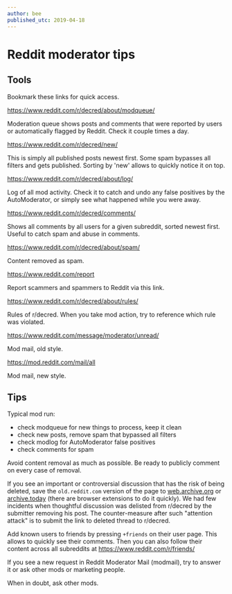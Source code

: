 ```yaml
---
author: bee
published_utc: 2019-04-18
---
```


# Reddit moderator tips

## Tools

Bookmark these links for quick access.

https://www.reddit.com/r/decred/about/modqueue/

Moderation queue shows posts and comments that were reported by users or automatically flagged by Reddit. Check it couple times a day.

https://www.reddit.com/r/decred/new/

This is simply all published posts newest first. Some spam bypasses all filters and gets published. Sorting by 'new' allows to quickly notice it on top.

https://www.reddit.com/r/decred/about/log/

Log of all mod activity. Check it to catch and undo any false positives by the AutoModerator, or simply see what happened while you were away.

https://www.reddit.com/r/decred/comments/

Shows all comments by all users for a given subreddit, sorted newest first. Useful to catch spam and abuse in comments.

https://www.reddit.com/r/decred/about/spam/

Content removed as spam.

https://www.reddit.com/report

Report scammers and spammers to Reddit via this link.

https://www.reddit.com/r/decred/about/rules/

Rules of r/decred. When you take mod action, try to reference which rule was violated.

https://www.reddit.com/message/moderator/unread/

Mod mail, old style.

https://mod.reddit.com/mail/all

Mod mail, new style.

## Tips

Typical mod run:

* check modqueue for new things to process, keep it clean
* check new posts, remove spam that bypassed all filters
* check modlog for AutoModerator false positives
* check comments for spam

Avoid content removal as much as possible. Be ready to publicly comment on every case of removal.

If you see an important or controversial discussion that has the risk of being deleted, save the `old.reddit.com` version of the page to [web.archive.org](https://web.archive.org) or [archive.today](https://archive.today) (there are browser extensions to do it quickly). We had few incidents when thoughtful discussion was delisted from r/decred by the submitter removing his post. The counter-measure after such "attention attack" is to submit the link to deleted thread to r/decred.

Add known users to friends by pressing `+friends` on their user page. This allows to quickly see their comments. Then you can also follow their content across all subreddits at https://www.reddit.com/r/friends/

If you see a new request in Reddit Moderator Mail (modmail), try to answer it or ask other mods or marketing people.

When in doubt, ask other mods.
